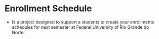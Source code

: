 # Enrollment Schedule

* Is a project designed to support a students to create your enrollments schedules for next semester at Federal University of Rio Grande do Norte.
